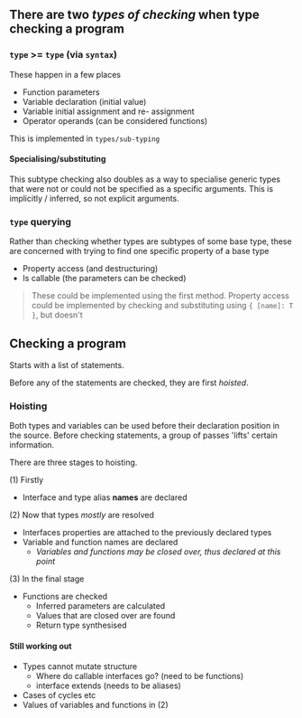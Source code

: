 ## There are two *types of checking* when type checking a program

### `type` >= `type` (via `syntax`)
These happen in a few places
- Function parameters
- Variable declaration (initial value)
- Variable initial assignment and re- assignment
- Operator operands (can be considered functions)

This is implemented in `types/sub-typing`

#### Specialising/substituting
This subtype checking also doubles as a way to specialise generic types that were not or could not be specified as a specific arguments. This is implicitly / inferred, so not explicit arguments.

### `type` querying

Rather than checking whether types are subtypes of some base type, these are concerned with trying to find one specific property of a base type
- Property access (and destructuring)
- Is callable (the parameters can be checked)

> These could be implemented using the first method. Property access could be implemented by checking and substituting using `{ [name]: T }`, but doesn't

## Checking a program
Starts with a list of statements.

Before any of the statements are checked, they are first *hoisted*.

### Hoisting
Both types and variables can be used before their declaration position in the source. Before checking statements, a group of passes 'lifts' certain information.

There are three stages to hoisting.

(1) Firstly
- Interface and type alias **names** are declared

(2) Now that types *mostly* are resolved
- Interfaces properties are attached to the previously declared types
- Variable and function names are declared
    - *Variables and functions may be closed over, thus declared at this point*

(3) In the final stage
- Functions are checked
    - Inferred parameters are calculated
    - Values that are closed over are found
    - Return type synthesised

#### Still working out
- Types cannot mutate structure
    - Where do callable interfaces go? (need to be functions)
    - interface extends (needs to be aliases)
- Cases of cycles etc
- Values of variables and functions in (2)
